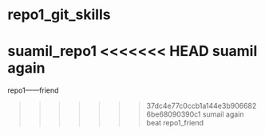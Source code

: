 # repo1_git_skills
suamil_repo1
<<<<<<< HEAD
suamil again
=======
repo1——friend
>>>>>>> 37dc4e77c0ccb1a144e3b9066826be68090390c1
sumail again beat repo1_friend
